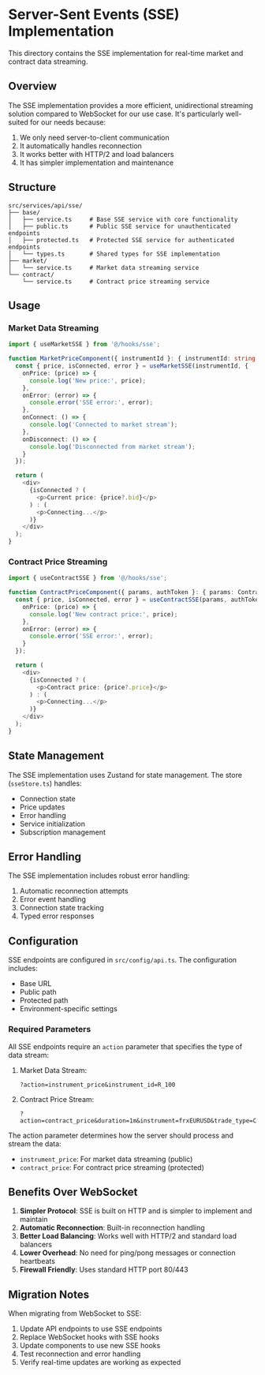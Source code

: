 # Server-Sent Events (SSE) Implementation

This directory contains the SSE implementation for real-time market and contract data streaming.

## Overview

The SSE implementation provides a more efficient, unidirectional streaming solution compared to WebSocket for our use case. It's particularly well-suited for our needs because:

1. We only need server-to-client communication
2. It automatically handles reconnection
3. It works better with HTTP/2 and load balancers
4. It has simpler implementation and maintenance

## Structure

```
src/services/api/sse/
├── base/
│   ├── service.ts     # Base SSE service with core functionality
│   ├── public.ts      # Public SSE service for unauthenticated endpoints
│   ├── protected.ts   # Protected SSE service for authenticated endpoints
│   └── types.ts       # Shared types for SSE implementation
├── market/
│   └── service.ts     # Market data streaming service
└── contract/
    └── service.ts     # Contract price streaming service
```

## Usage

### Market Data Streaming

```typescript
import { useMarketSSE } from '@/hooks/sse';

function MarketPriceComponent({ instrumentId }: { instrumentId: string }) {
  const { price, isConnected, error } = useMarketSSE(instrumentId, {
    onPrice: (price) => {
      console.log('New price:', price);
    },
    onError: (error) => {
      console.error('SSE error:', error);
    },
    onConnect: () => {
      console.log('Connected to market stream');
    },
    onDisconnect: () => {
      console.log('Disconnected from market stream');
    }
  });

  return (
    <div>
      {isConnected ? (
        <p>Current price: {price?.bid}</p>
      ) : (
        <p>Connecting...</p>
      )}
    </div>
  );
}
```

### Contract Price Streaming

```typescript
import { useContractSSE } from '@/hooks/sse';

function ContractPriceComponent({ params, authToken }: { params: ContractPriceRequest; authToken: string }) {
  const { price, isConnected, error } = useContractSSE(params, authToken, {
    onPrice: (price) => {
      console.log('New contract price:', price);
    },
    onError: (error) => {
      console.error('SSE error:', error);
    }
  });

  return (
    <div>
      {isConnected ? (
        <p>Contract price: {price?.price}</p>
      ) : (
        <p>Connecting...</p>
      )}
    </div>
  );
}
```

## State Management

The SSE implementation uses Zustand for state management. The store (`sseStore.ts`) handles:

- Connection state
- Price updates
- Error handling
- Service initialization
- Subscription management

## Error Handling

The SSE implementation includes robust error handling:

1. Automatic reconnection attempts
2. Error event handling
3. Connection state tracking
4. Typed error responses

## Configuration

SSE endpoints are configured in `src/config/api.ts`. The configuration includes:

- Base URL
- Public path
- Protected path
- Environment-specific settings

### Required Parameters

All SSE endpoints require an `action` parameter that specifies the type of data stream:

1. Market Data Stream:
   ```
   ?action=instrument_price&instrument_id=R_100
   ```

2. Contract Price Stream:
   ```
   ?action=contract_price&duration=1m&instrument=frxEURUSD&trade_type=CALL&currency=USD&payout=100
   ```

The action parameter determines how the server should process and stream the data:
- `instrument_price`: For market data streaming (public)
- `contract_price`: For contract price streaming (protected)

## Benefits Over WebSocket

1. **Simpler Protocol**: SSE is built on HTTP and is simpler to implement and maintain
2. **Automatic Reconnection**: Built-in reconnection handling
3. **Better Load Balancing**: Works well with HTTP/2 and standard load balancers
4. **Lower Overhead**: No need for ping/pong messages or connection heartbeats
5. **Firewall Friendly**: Uses standard HTTP port 80/443

## Migration Notes

When migrating from WebSocket to SSE:

1. Update API endpoints to use SSE endpoints
2. Replace WebSocket hooks with SSE hooks
3. Update components to use new SSE hooks
4. Test reconnection and error handling
5. Verify real-time updates are working as expected
